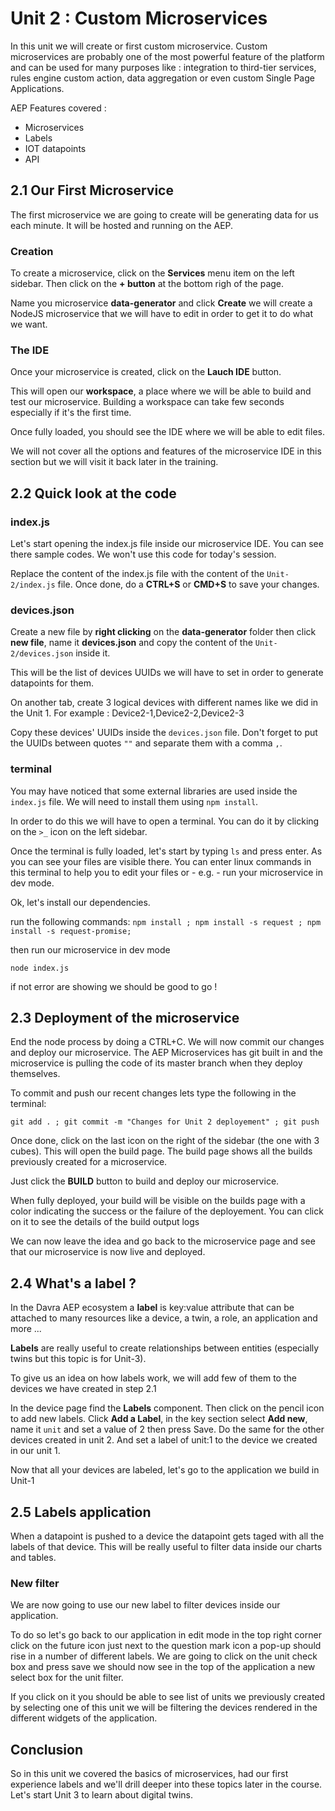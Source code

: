 # Unit 2 : Custom Microservices

In this unit we will create or first custom microservice. Custom microservices are probably one of the most powerful feature of the platform and can be used for many purposes like : integration to third-tier services, rules engine custom action, data aggregation or even custom Single Page Applications.  

AEP Features covered : 
* Microservices
* Labels
* IOT datapoints
* API

## 2.1 Our First Microservice 

The first microservice we are going to create will be generating data for us each minute. It will be hosted and running on the AEP. 

### Creation

To create a microservice, click on the **Services** menu item on the left sidebar. Then click on the **+ button** at the bottom righ of the page.

Name you microservice **data-generator** and click **Create** we will create a NodeJS microservice that we will have to edit in order to get it to do what we want.

### The IDE 

Once your microservice is created, click on the **Lauch IDE** button.

This will open our **workspace**, a place where we will be able to build and test our microservice. Building a workspace can take few seconds especially if it's the first time. 

Once fully loaded, you should see the IDE where we will be able to edit files.

We will not cover all the options and features of the microservice IDE in this section but we will visit it back later in the training.


## 2.2 Quick look at the code

### index.js 

Let's start opening the index.js file inside our microservice IDE. You can see there sample codes. We won't use this code for today's session. 

Replace the content of the index.js file with the content of the `Unit-2/index.js` file. Once done, do a **CTRL+S** or **CMD+S** to save your changes.

### devices.json

Create a new file by **right clicking** on the **data-generator** folder then click **new file**, name it **devices.json** and copy the content of the `Unit-2/devices.json` inside it.

This will be the list of devices UUIDs we will have to set in order to generate datapoints for them.

On another tab, create 3 logical devices with different names like we did in the Unit 1.
For example : Device2-1,Device2-2,Device2-3

Copy these devices' UUIDs inside the `devices.json` file. Don't forget to put the UUIDs between quotes `""` and separate them with a comma `,`.

### terminal 

You may have noticed that some external libraries are used inside the `index.js` file. We will need to install them using `npm install`. 

In order to do this we will have to open a terminal. You can do it by clicking on the `>_` icon on the left sidebar.

Once the terminal is fully loaded, let's start by typing `ls` and press enter.
As you can see your files are visible there. You can enter linux commands in this terminal to help you to edit your files or - e.g. - run your microservice in dev mode.

Ok, let's install our dependencies. 

run the following commands:
`npm install ; npm install -s request ; npm install -s request-promise;`

then run our microservice in dev mode 

`node index.js`

if not error are showing we should be good to go ! 

## 2.3 Deployment of the microservice 

End the node process by doing a CTRL+C. We will now commit our changes and deploy our microservice. The AEP Microservices has git built in and the microservice is pulling the code of its master branch when they deploy themselves.

To commit and push our recent changes lets type the following in the terminal: 

`git add . ; git commit -m "Changes for Unit 2 deployement" ; git push`

Once done, click on the last icon on the right of the sidebar (the one with 3 cubes). This will open the build page. The build page shows all the builds previously created for a microservice.

Just click the **BUILD** button to build and deploy our microservice. 

When fully deployed, your build will be visible on the builds page with a color indicating the success or the failure of the deployement. You can click on it to see the details of the build output logs

We can now leave the idea and go back to the microservice page and see that our microservice is now live and deployed.




## 2.4 What's a label ? 

In the Davra AEP ecosystem a **label** is key:value attribute that can be attached to many resources like a device, a twin, a role, an application and more ...

**Labels** are really useful to create relationships between entities (especially twins but this topic is for Unit-3). 

To give us an idea on how labels work, we will add few of them to the devices we have created in step 2.1 

In the device page find the **Labels** component. Then click on the pencil icon to add new labels. Click **Add a Label**, in the key section select **Add new**, name it `unit` and set a value of 2 then press Save. Do the same for the other devices created in unit 2. And set a label of unit:1 to the device we created in our unit 1. 

Now that all your devices are labeled, let's go to the application we build in Unit-1 


## 2.5 Labels application 

When a datapoint is pushed to a device the datapoint gets taged with all the labels of that device. This will be really useful to filter data inside our charts and tables.

### New filter 

We are now going to use  our new label to filter devices inside our application.
 
To do so let's go back to our application  in edit mode in the top right corner click on the future icon just next to the question mark icon a pop-up should rise in a number of different labels. We are going to click on the unit check box and press save we should now see in the top of the application a new select box for the unit filter.
 
If you click on it you should be able to see list of units we previously created by selecting one of this unit we will be filtering the devices rendered in the different widgets  of the application. 


## Conclusion

So in this unit  we covered  the basics of microservices,  had  our first experience labels and we'll drill deeper into these topics later in the course. Let's start Unit 3 to learn about digital twins. 